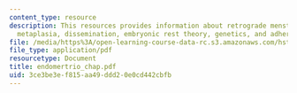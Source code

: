 ```yaml
---
content_type: resource
description: This resources provides information about retrograde menstruation, coelomic
  metaplasia, dissemination, embryonic rest theory, genetics, and adherence.
file: /media/https%3A/open-learning-course-data-rc.s3.amazonaws.com/hst-071-human-reproductive-biology-fall-2005/3ce3be3ef815aa49ddd20e0cd442cbfb_endomertrio_chap.pdf
file_type: application/pdf
resourcetype: Document
title: endomertrio_chap.pdf
uid: 3ce3be3e-f815-aa49-ddd2-0e0cd442cbfb
---
```

